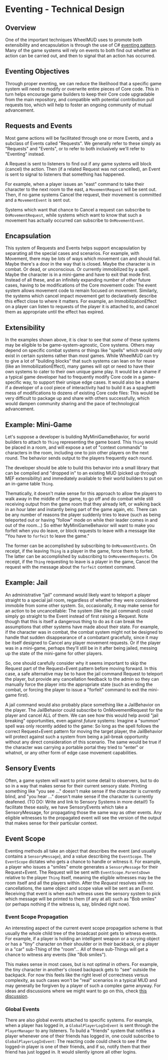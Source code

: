 # Eventing - Technical Design

## Overview
One of the important techniques WheelMUD uses to promote both extensibility and encapsulation is through the use of C# [eventing pattern](https://docs.microsoft.com/en-us/dotnet/csharp/event-pattern).
Many of the game systems will rely on events to both find out whether an action can be carried out, and then to signal that an action has occurred.

## Eventing Objectives
Through proper eventing, we can reduce the likelihood that a specific game system will need to modify or overwrite entire pieces of Core code. This in turn helps encourage game builders to keep their Core code upgradable from the main repository, and compatible with potential contribution pull requests too, which will help to foster an ongoing community of mutual advancement.

## Requests and Events
Most game actions will be facilitated through one or more Events, and a subclass of Events called "Requests".
We generally refer to these simply as "Requests" and "Events", or to refer to both inclusively we'll refer to "Eventing" instead.

A Request is sent to listeners to find out if any game systems will block (cancel) the action.
Then (if a related Request was not cancelled), an Event is sent to signal to listeners that something has happened.

For example, when a player issues an "east" command to take their character to the next room to the east, a `MovementRequest` will be sent out.
Then, if no game systems Cancel the request, their movement is committed and a `MovementEvent` is sent out.

Systems which want that chance to Cancel a request can subscribe to `OnMovementRequest`, while systems which want to know that such a movement has actually occurred can subscribe to `OnMovementEvent`.

## Encapsulation
This system of Requests and Events helps support encapsulation by separating all the special cases and scenarios.
For example, with Movement, there may be _lots_ of ways which movement can and should fail.
Maybe there's a door in the way that is closed.
Maybe the character is in combat. Or dead, or unconscious. Or currently immobilized by a spell.
Maybe the character is in a mini-game and have to exit that mode first.
Instead of all these, and an infinitely expanding number of _other_ future cases, having to be modifications of the Core movement code: The event system allows movement code to remain focused on movement.
Similarly, the systems which cancel impact movement get to declaratively describe this effect close to where it matters. For example, an ImmobilizationEffect on a player can listen to requests of the player it is attached to, and cancel them as appropriate until the effect has expired.

## Extensibility
In the examples shown above, it is clear to see that _some_ of these systems may be eligible to be game-system-agnostic, Core systems.
Others may depend on specific combat systems or things like "spells" which would only exist in certain systems rather than _most_ games.
While WheelMUD can try to give a lot of "building blocks" that such systems can lean on for reuse (like an ImmobilizationEffect), many games will opt or need to have their own systems to cater to their own unique game play.
It would be a shame if a typical game developer had to frequently modify Core code in a game-specific way, to support their unique edge cases.
It would also be a shame if a developer of a cool piece of interactivity had to build it as a spaghetti mess of modifications to dozens of existing Core code files: This would be very difficult to package up and share with others successfully, which would dampen community sharing and the pace of technological advancement.

## Example: Mini-Game
Let's suppose a developer is building MyMiniGameBehavior, for world builders to attach to `Thing` representing the game board.
This `Thing` would be placed in a room, and will expose a set of "context commands" to characters in the room, including one to join other players on the next round. The behavior sends output to the players frequently each round.

The developer should be able to build this behavior into a small library that can be compiled and "dropped in" to an existing MUD (picked up through MEF extensibility) and immediately available to their world builders to put on an in-game table `Thing`.

Thematically, it doesn't make sense for this approach to allow the players to walk away in the middle of the game, to go off and do combat while still receiving output from the game room that they already left, or walking back in an hour later and instantly being part of the game again, etc. There can be any number of reasons the player suddenly tries to leave (such as being teleported out or having "follow" mode on while their leader comes in and out of the room...) So either MyMiniGameBehavior will want to make you forfeit when you do leave, or block requests to leave with a message like "You have to `forfeit` to leave the game."

The former can be accomplished by subscribing to `OnMovementEvents`. On receipt, if the leaving `Thing` is a player in the game, force them to forfeit.
The latter can be accomplished by subscribing to `OnMovementRequests`. On receipt, if the `Thing` requesting to leave is a player in the game, Cancel the request with the message about the `forfeit` context command.

## Example: Jail
An administrative "jail" command would likely want to teleport a player straight to a special jail room, regardless of whether they were considered immobile from some other system.
So, occasionally, it may make sense for an action to be uncancellable: The system (like the jail command) could simply go straight to the Event instead of first raising a Request.
Note though that this is itself a dangerous thing to do as it can break the assumptions that other systems have made about their state.
For example, if the character was in combat, the combat system might not be designed to handle that sudden disappearance of a combatant gracefully, since it may be itself designed to Cancel any player movement requests. Or if the player was in a mini-game, perhaps they'll still be in it after being jailed, messing up the state of the mini-game for other players.

So, one should carefully consider why it seems important to skip the Request part of the Request+Event pattern before moving forward. In this case, a safe alternative may be to have the jail command Request to teleport the player, but provide any cancellation feedback to the admin so they can manually force the player into the appropriate state (such as ending the combat, or forcing the player to issue a "forfeit" command to exit the mini-game first).

A jail command would also probably place something like a JailBehavior on the player. The JailBehavior could subscribe to OnMovementRequest for the player and cancel ALL of them.
We can see how this would help avoid "jail breaking" opportunities, even against _future_ systems: Imagine a "summon" spell was only recently added to the game: So long as the spell follows the correct Request+Event pattern for moving the target player, the JailBehavior will protect against such a system from being a jail-break opportunity without any direct consideration of this scenario.
The same would be true if the character was carrying a portable portal they tried to "enter" or whatnot, or any other form of edge case movement capabilities.

## Sensory Events
Often, a game system will want to print some detail to observers, but to do so in a way that makes sense for their current sensory state.
Printing something like "you see ..." doesn't make sense if the character is currently blind, and "you hear ..." doesn't make sense if the character is currently deafened.
(TO DO: Write and link to Sensory Systems in more detail!)
To facilitate these easily, we have SensoryEvents which take a SensoryMessage, for propagating those the same way as other events.
Any eligible witnesses to the propagated event will see the version of the output that makes sense for their particular context.

## Event Scope
Eventing methods all take an object that describes the event (and usually contains a `SensoryMessage`), and a value describing the `EventScope`.
The `EventScope` dictates who gets a chance to handle or witness it. For example, a player who issues a "smiles" emote generates a `SensoryMessage` for their Request+Event. The Request will be sent with `EventScope.ParentsDown` relative to the player `Thing` itself, meaning the eligible witnesses may be the room itself and all the players within. After the _Request_ resolves with no cancellations, the same object and scope value will be sent as an _Event_. Receiving that event is when each witness uses the sensory system to pick which message will be printed to them (if any at all) such as "Bob smiles" (or perhaps nothing if the witness is, say, blinded right now).

### Event Scope Propagation
An interesting aspect of the current event scope propagation scheme is that usually the whole child tree of the broadcast point gets to witness events. For example, if a player is holding an intelligent weapon or a scrying object or has a "tiny" character on their shoulder or in their backback, or a player in a "car" sub-Thing of the "room"... All of these sub-Things will get a chance to witness any events (like "Bob smiles").

This makes sense in most cases, but is not optimal in others. For example, the tiny character in another's closed backpack gets to "see" outside the backpack. For now this feels like the right level of correctness versus complexity, as such cases won't be "real" scenarios in a typical MUD and may generally be forgiven by a player of such a complex game anyway. For ideas and discussions where we might want to go on this, check [this discussion](https://github.com/DavidRieman/WheelMUD/discussions/139).

### Global Events
There are also global events attached to specific systems. For example, when a player has logged in, a `GlobalPlayerLogInEvent` is sent through the `PlayerManager` to any listeners. To build a "friends" system that notifies a player whenever one of their friends has logged in, one could subscribe to `GlobalPlayerLogInEvent`: The reacting code could check to see if the logged-in player is one of their friends, and if so, notify them that their friend has just logged in. It would silently ignore all other logins.
